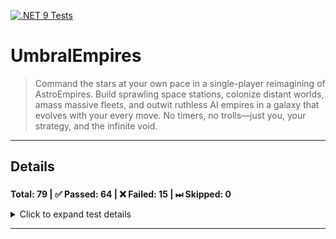 [![.NET 9 Tests](https://github.com/jamesphenry/UmbralEmpires/actions/workflows/dotnet-desktop.yml/badge.svg)](https://github.com/jamesphenry/UmbralEmpires/actions/workflows/dotnet-desktop.yml)

# UmbralEmpires
>Command the stars at your own pace in a single-player reimagining of AstroEmpires. Build sprawling space stations, colonize distant worlds, amass massive fleets, and outwit ruthless AI empires in a galaxy that evolves with your every move. No timers, no trolls—just you, your strategy, and the infinite void.
---
<!-- TEST-RESULTS-START -->

## Details

### [](#)
**Total: 79 | ✅ Passed: 64 | ❌ Failed: 15 | ⏭ Skipped: 0**
<details><summary>Click to expand test details</summary>

| Test Name | Outcome | Duration (ms) | Error Message |
|-----------|---------|---------------|----------------|
| LoadAllDefinitions_Should_Load_UsesSolar_Flag | Passed | 0 | - |
| LoadAllDefinitions_Should_Load_Single_Simple_Structure | Passed | 0 | - |
| Should_Skip_Technology_With_Duplicate_Prerequisite_TechIds | Passed | 0 | - |
| LoadAllDefinitions_Should_Load_AddsPopCapacityByFertility_Flag | Passed | 0 | - |
| LoadAllDefinitions_Should_Load_IncreasesAstroFertility_Flag | Passed | 0 | - |
| Should_Skip_Defense_With_Invalid_RequiredTechnology_TechId | Passed | 0 | - |
| Should_Skip_Unit_When_RequiredTechnology_Is_Present_But_Invalid | Passed | 0 | - |
| LoadAllDefinitions_Should_Load_AreaRequirementPerLevel | Passed | 0 | - |
| LoadAllDefinitions_Should_Load_UsesMetal_Flag | Passed | 0 | - |
| Should_Return_Empty_Lists_For_Empty_Input_Json | Passed | 0 | - |
| LoadAllDefinitions_Should_Load_UsesGas_Flag | Passed | 0 | - |
| LoadAllDefinitions_Should_Load_BaseConstructionBonus | Passed | 0 | - |
| Should_Load_Unit_When_Definition_Id_Has_Mixed_Case_And_Requirement_Matches_Case | Passed | 0 | - |
| Should_Throw_Exception_For_Invalid_Json | Passed | 0 | - |
| Should_Skip_Defense_With_Invalid_RequiredTechnology_Level | Passed | 0 | - |
| Should_Skip_Unit_With_Negative_Hangar | Passed | 0 | - |
| LoadAllDefinitions_Should_Load_BaseResearchBonus | Passed | 0 | - |
| Should_Load_Unit_Description | Failed | 0 | Expected result.Units to contain a single item, but the collection is empty. |
| Should_Skip_Defense_With_Negative_AreaRequirementPerLevel | Passed | 0 | - |
| Should_Skip_Unit_With_Negative_Speed | Passed | 0 | - |
| Should_Load_Single_Simple_Technology | Passed | 0 | - |
| Should_Skip_Defense_With_Missing_WeaponType | Passed | 0 | - |
| Should_Skip_Structure_When_RequiredTechnology_Is_Missing | Passed | 0 | - |
| LoadAllDefinitions_Should_Skip_Object_With_Missing_Name | Passed | 0 | - |
| Should_Skip_Unit_With_Negative_Cost | Passed | 0 | - |
| Should_Skip_Unit_With_Unknown_DriveType | Failed | 0 | Expected result.Units to be a collection with 1 item(s), but found an empty collection.<br><br>With configuration:<br>- Prefer the declared type of the members<br>- Compare enums by value<br>- Compare tuples by their properties<br>- Compare anonymous types by their properties<br>- Compare records by their members<br>- Include non-browsable members<br>- Include all non-private properties<br>- Include all non-private fields<br>- Match member by name (or throw)<br>- Always be strict about the collection order<br>- Without automatic conversion. |
| Should_Load_Technology_With_Prerequisites | Failed | 0 | Expected resultList to contain a single item, but the collection is empty. |
| LoadAllDefinitions_Should_Load_UsesCrystal_Flag | Passed | 0 | - |
| Should_Skip_Unit_With_Missing_Id | Passed | 0 | - |
| Should_Skip_Unit_With_Negative_RequiredShipyard_BaseLevel | Passed | 0 | - |
| Should_Skip_Defense_With_Negative_EnergyRequirementPerLevel | Passed | 0 | - |
| Should_Skip_Unit_With_Negative_Shield | Passed | 0 | - |
| Should_Skip_Unit_With_Negative_Attack | Passed | 0 | - |
| Should_Skip_Technology_With_Invalid_Prerequisite_TechId | Passed | 0 | - |
| LoadAllDefinitions_Should_Skip_Object_With_Missing_Id | Passed | 0 | - |
| Should_Skip_Technology_With_Negative_Cost | Passed | 0 | - |
| Should_Skip_Defense_With_Null_Entry_In_RequiresTechnology | Passed | 0 | - |
| Should_Ignore_Extra_Json_Properties | Passed | 0 | - |
| Should_Skip_Unit_With_Missing_DriveType | Failed | 0 | Expected result.Units to be a collection with 1 item(s), but found an empty collection.<br><br>With configuration:<br>- Prefer the declared type of the members<br>- Compare enums by value<br>- Compare tuples by their properties<br>- Compare anonymous types by their properties<br>- Compare records by their members<br>- Include non-browsable members<br>- Include all non-private properties<br>- Include all non-private fields<br>- Match member by name (or throw)<br>- Always be strict about the collection order<br>- Without automatic conversion. |
| Should_Load_Single_Simple_Defense | Failed | 0 | Expected resultList to contain a single item, but the collection is empty. |
| Should_Skip_Unit_With_Missing_Name | Passed | 0 | - |
| Should_Skip_Technology_With_Null_Entry_In_Prerequisites_List | Passed | 0 | - |
| Should_Load_Technology_Description | Passed | 0 | - |
| Should_Skip_Defense_With_Negative_Cost | Passed | 0 | - |
| Should_Skip_Technology_With_Negative_LabsLevel | Passed | 0 | - |
| LoadAllDefinitions_Should_Load_BaseProductionBonus | Passed | 0 | - |
| Should_Load_Multiple_Simple_Defenses | Passed | 0 | - |
| Should_Load_Unit_When_RequiredTechnology_Is_Present_And_Valid | Passed | 0 | - |
| Should_Skip_Defense_With_Negative_Attack | Passed | 0 | - |
| Should_Skip_Defense_With_Duplicate_RequiredTechnology_TechIds | Passed | 0 | - |
| Should_Skip_Stellar_Unit_Without_StellarDrive_Tech | Failed | 0 | Expected result.Units to be a collection with 1 item(s), but found an empty collection.<br><br>With configuration:<br>- Prefer the declared type of the members<br>- Compare enums by value<br>- Compare tuples by their properties<br>- Compare anonymous types by their properties<br>- Compare records by their members<br>- Include non-browsable members<br>- Include all non-private properties<br>- Include all non-private fields<br>- Match member by name (or throw)<br>- Always be strict about the collection order<br>- Without automatic conversion. |
| Should_Skip_Unit_With_Negative_Armour | Passed | 0 | - |
| LoadAllDefinitions_Should_Load_AreaCapacityBonus | Passed | 0 | - |
| LoadAllDefinitions_Should_Load_IsAdvanced_Flag | Passed | 0 | - |
| LoadAllDefinitions_Should_Load_RequiresTechnology_List | Failed | 0 | Expected resultList to contain a single item, but the collection is empty. |
| Should_Skip_Unit_With_Invalid_RequiredTechnology_TechId | Failed | 0 | Expected result.Units to be a collection with 1 item(s), but found an empty collection.<br><br>With configuration:<br>- Prefer the declared type of the members<br>- Compare enums by value<br>- Compare tuples by their properties<br>- Compare anonymous types by their properties<br>- Compare records by their members<br>- Include non-browsable members<br>- Include all non-private properties<br>- Include all non-private fields<br>- Match member by name (or throw)<br>- Always be strict about the collection order<br>- Without automatic conversion. |
| LoadAllDefinitions_Should_Load_Multiple_Simple_Structures | Passed | 0 | - |
| Should_Skip_Technology_With_Invalid_Prerequisite_Level | Passed | 0 | - |
| Should_Skip_Unit_With_Duplicate_RequiredTechnology_TechIds | Failed | 0 | Expected result.Units to be a collection with 1 item(s), but found an empty collection.<br><br>With configuration:<br>- Prefer the declared type of the members<br>- Compare enums by value<br>- Compare tuples by their properties<br>- Compare anonymous types by their properties<br>- Compare records by their members<br>- Include non-browsable members<br>- Include all non-private properties<br>- Include all non-private fields<br>- Match member by name (or throw)<br>- Always be strict about the collection order<br>- Without automatic conversion. |
| Should_Skip_Technology_When_Prerequisite_Is_Missing | Passed | 0 | - |
| LoadAllDefinitions_Should_Skip_Object_With_Negative_Cost | Passed | 0 | - |
| Should_Load_Unit_When_RequiredTechnology_Case_Differs_But_Exists | Passed | 0 | - |
| Should_Skip_Unit_When_RequiredTechnology_Is_Missing | Passed | 0 | - |
| Should_Skip_Unit_With_Missing_WeaponType | Failed | 0 | Expected result.Units to be a collection with 1 item(s), but found an empty collection.<br><br>With configuration:<br>- Prefer the declared type of the members<br>- Compare enums by value<br>- Compare tuples by their properties<br>- Compare anonymous types by their properties<br>- Compare records by their members<br>- Include non-browsable members<br>- Include all non-private properties<br>- Include all non-private fields<br>- Match member by name (or throw)<br>- Always be strict about the collection order<br>- Without automatic conversion. |
| Should_Load_Unit_When_Definition_Id_Has_Mixed_Case_And_Requirement_Uses_Different_Case | Passed | 0 | - |
| Should_Skip_Defense_With_Missing_Name | Passed | 0 | - |
| LoadAllDefinitions_Should_Load_EnergyRequirementPerLevel | Passed | 0 | - |
| Should_Load_Single_Simple_Unit | Failed | 0 | Expected resultList to contain a single item, but the collection is empty. |
| Should_Skip_Defense_With_Negative_Armour | Passed | 0 | - |
| Should_Skip_Defense_With_Negative_Shield | Passed | 0 | - |
| Should_Skip_Unit_With_Invalid_RequiredTechnology_Level | Failed | 0 | Expected result.Units to be a collection with 1 item(s), but found an empty collection.<br><br>With configuration:<br>- Prefer the declared type of the members<br>- Compare enums by value<br>- Compare tuples by their properties<br>- Compare anonymous types by their properties<br>- Compare records by their members<br>- Include non-browsable members<br>- Include all non-private properties<br>- Include all non-private fields<br>- Match member by name (or throw)<br>- Always be strict about the collection order<br>- Without automatic conversion. |
| Should_Skip_Defense_With_Negative_PopulationRequirementPerLevel | Passed | 0 | - |
| Should_Skip_Defense_With_Missing_Id | Passed | 0 | - |
| Should_Skip_Warp_Unit_Without_WarpDrive_Tech | Failed | 0 | Expected result.Units to be a collection with 1 item(s), but found an empty collection.<br><br>With configuration:<br>- Prefer the declared type of the members<br>- Compare enums by value<br>- Compare tuples by their properties<br>- Compare anonymous types by their properties<br>- Compare records by their members<br>- Include non-browsable members<br>- Include all non-private properties<br>- Include all non-private fields<br>- Match member by name (or throw)<br>- Always be strict about the collection order<br>- Without automatic conversion. |
| Should_Load_Unit_When_RequiredTechnology_Case_Differs_From_Definition | Failed | 0 | Expected result.Units to be a collection with 1 item(s), but found an empty collection.<br><br>With configuration:<br>- Prefer the declared type of the members<br>- Compare enums by value<br>- Compare tuples by their properties<br>- Compare anonymous types by their properties<br>- Compare records by their members<br>- Include non-browsable members<br>- Include all non-private properties<br>- Include all non-private fields<br>- Match member by name (or throw)<br>- Be strict about the order of items in byte arrays<br>- Without automatic conversion. |
| LoadAllDefinitions_Should_Load_EconomyBonus | Passed | 0 | - |
| Should_Skip_Unit_With_Null_Entry_In_RequiresTechnology | Failed | 0 | Expected result.Units to be a collection with 1 item(s), but found an empty collection.<br><br>With configuration:<br>- Prefer the declared type of the members<br>- Compare enums by value<br>- Compare tuples by their properties<br>- Compare anonymous types by their properties<br>- Compare records by their members<br>- Include non-browsable members<br>- Include all non-private properties<br>- Include all non-private fields<br>- Match member by name (or throw)<br>- Always be strict about the collection order<br>- Without automatic conversion. |
| Should_Skip_Unit_With_Negative_RequiredShipyard_OrbitalLevel | Passed | 0 | - |
| LoadAllDefinitions_Should_Load_PopulationRequirementPerLevel | Passed | 0 | - |

</details>

<!-- TEST-RESULTS-END -->
---

